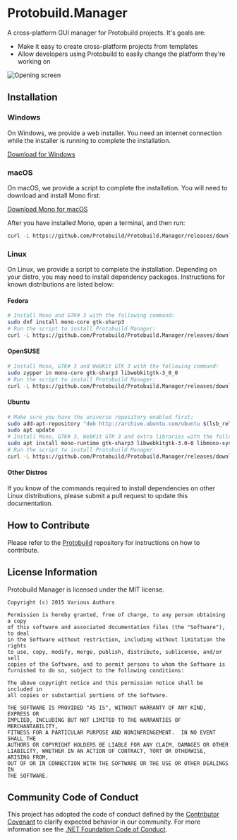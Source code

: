 # Protobuild.Manager

A cross-platform GUI manager for Protobuild projects.  It's goals are:

  * Make it easy to create cross-platform projects from templates
  * Allow developers using Protobuild to easily change the platform they're working on

![Opening screen](http://i.imgur.com/IlsCmEf.png)

## Installation

### Windows

On Windows, we provide a web installer.  You need an internet connection while the installer is running to complete the installation.

[Download for Windows](https://github.com/Protobuild/Protobuild.Manager/releases/download/latest/ProtobuildWindowsInstall.exe)

### macOS

On macOS, we provide a script to complete the installation.  You will need to download and install Mono first:

[Download Mono for macOS](http://www.mono-project.com/download/#download-mac)

After you have installed Mono, open a terminal, and then run:

```bash
curl -L https://github.com/Protobuild/Protobuild.Manager/releases/download/latest/ProtobuildMacOSInstall.sh | bash
```

### Linux

On Linux, we provide a script to complete the installation.  Depending on your distro, you may need to install dependency packages.  Instructions for known distributions are listed below:

#### Fedora

```bash
# Install Mono and GTK# 3 with the following command:
sudo dnf install mono-core gtk-sharp3
# Run the script to install Protobuild Manager:
curl -L https://github.com/Protobuild/Protobuild.Manager/releases/download/latest/ProtobuildLinuxInstall.sh | bash
```

#### OpenSUSE

```bash
# Install Mono, GTK# 3 and WebKit GTK 3 with the following command:
sudo zypper in mono-core gtk-sharp3 libwebkitgtk-3_0_0
# Run the script to install Protobuild Manager:
curl -L https://github.com/Protobuild/Protobuild.Manager/releases/download/latest/ProtobuildLinuxInstall.sh | bash
```

#### Ubuntu

```bash
# Make sure you have the universe repository enabled first:
sudo add-apt-repository "deb http://archive.ubuntu.com/ubuntu $(lsb_release -sc) universe"
sudo apt update
# Install Mono, GTK# 3, WebKit GTK 3 and extra libraries with the following command:
sudo apt install mono-runtime gtk-sharp3 libwebkitgtk-3.0-0 libmono-system-web-extensions4.0-cil
# Run the script to install Protobuild Manager:
curl -L https://github.com/Protobuild/Protobuild.Manager/releases/download/latest/ProtobuildLinuxInstall.sh | bash
```

#### Other Distros

If you know of the commands required to install dependencies on other Linux distributions, please submit a pull request to update this documentation.

## How to Contribute

Please refer to the [Protobuild](https://github.com/Protobuild/Protobuild) repository for instructions on how to contribute.

## License Information

Protobuild Manager is licensed under the MIT license.

```
Copyright (c) 2015 Various Authors

Permission is hereby granted, free of charge, to any person obtaining a copy
of this software and associated documentation files (the "Software"), to deal
in the Software without restriction, including without limitation the rights
to use, copy, modify, merge, publish, distribute, sublicense, and/or sell
copies of the Software, and to permit persons to whom the Software is
furnished to do so, subject to the following conditions:

The above copyright notice and this permission notice shall be included in
all copies or substantial portions of the Software.

THE SOFTWARE IS PROVIDED "AS IS", WITHOUT WARRANTY OF ANY KIND, EXPRESS OR
IMPLIED, INCLUDING BUT NOT LIMITED TO THE WARRANTIES OF MERCHANTABILITY,
FITNESS FOR A PARTICULAR PURPOSE AND NONINFRINGEMENT.  IN NO EVENT SHALL THE
AUTHORS OR COPYRIGHT HOLDERS BE LIABLE FOR ANY CLAIM, DAMAGES OR OTHER
LIABILITY, WHETHER IN AN ACTION OF CONTRACT, TORT OR OTHERWISE, ARISING FROM,
OUT OF OR IN CONNECTION WITH THE SOFTWARE OR THE USE OR OTHER DEALINGS IN
THE SOFTWARE.
```

## Community Code of Conduct

This project has adopted the code of conduct defined by the [Contributor Covenant](http://contributor-covenant.org/) to clarify expected behavior in our community. For more information see the [.NET Foundation Code of Conduct](http://www.dotnetfoundation.org/code-of-conduct).
